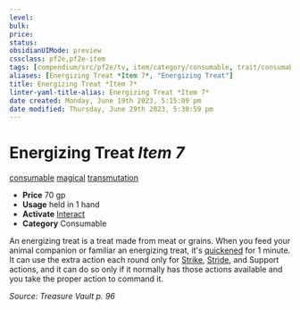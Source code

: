 ```yaml
---
level:
bulk:
price:
status:
obsidianUIMode: preview
cssclass: pf2e,pf2e-item
tags: [compendium/src/pf2e/tv, item/category/consumable, trait/consumable, trait/magical, trait/transmutation]
aliases: [Energizing Treat *Item 7*, "Energizing Treat"]
title: Energizing Treat *Item 7*
linter-yaml-title-alias: Energizing Treat *Item 7*
date created: Monday, June 19th 2023, 5:15:09 pm
date modified: Thursday, June 29th 2023, 5:30:59 pm
---
```


# Energizing Treat *Item 7*

[consumable](rules/traits/consumable.md) [magical](rules/traits/magical.md) [transmutation](rules/traits/transmutation.md)  

- **Price** 70 gp
- **Usage** held in 1 hand
- **Activate** [Interact](rules/actions/interact.md)
- **Category** Consumable

An energizing treat is a treat made from meat or grains. When you feed your animal companion or familiar an energizing treat, it's [quickened](rules/conditions.md#Quickened) for 1 minute. It can use the extra action each round only for [Strike](rules/actions/strike.md), [Stride](rules/actions/stride.md), and Support actions, and it can do so only if it normally has those actions available and you take the proper action to command it.

*Source: Treasure Vault p. 96*
